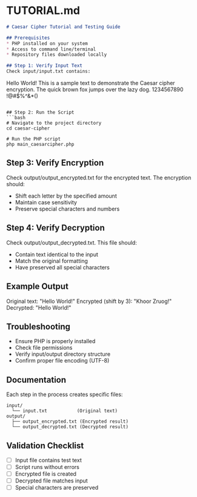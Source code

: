 # TUTORIAL.md

```markdown
# Caesar Cipher Tutorial and Testing Guide

## Prerequisites
* PHP installed on your system
* Access to command line/terminal
* Repository files downloaded locally

## Step 1: Verify Input Text
Check input/input.txt contains:
```
Hello World! 
This is a sample text to demonstrate the Caesar cipher encryption.
The quick brown fox jumps over the lazy dog.
1234567890
!@#$%^&*()
```

## Step 2: Run the Script
```bash
# Navigate to the project directory
cd caesar-cipher

# Run the PHP script
php main_caesarcipher.php
```

## Step 3: Verify Encryption
Check output/output_encrypted.txt for the encrypted text. The encryption should:
* Shift each letter by the specified amount
* Maintain case sensitivity
* Preserve special characters and numbers

## Step 4: Verify Decryption
Check output/output_decrypted.txt. This file should:
* Contain text identical to the input
* Match the original formatting
* Have preserved all special characters

## Example Output
Original text: "Hello World!"
Encrypted (shift by 3): "Khoor Zruog!"
Decrypted: "Hello World!"

## Troubleshooting
* Ensure PHP is properly installed
* Check file permissions
* Verify input/output directory structure
* Confirm proper file encoding (UTF-8)

## Documentation
Each step in the process creates specific files:
```
input/
  └── input.txt           (Original text)
output/
  ├── output_encrypted.txt (Encrypted result)
  └── output_decrypted.txt (Decrypted result)
```

## Validation Checklist
- [ ] Input file contains test text
- [ ] Script runs without errors
- [ ] Encrypted file is created
- [ ] Decrypted file matches input
- [ ] Special characters are preserved
```
